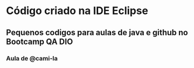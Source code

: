 # Código criado na IDE Eclipse

## Pequenos codigos para aulas de java e github no Bootcamp QA DIO
### Aula de @cami-la
